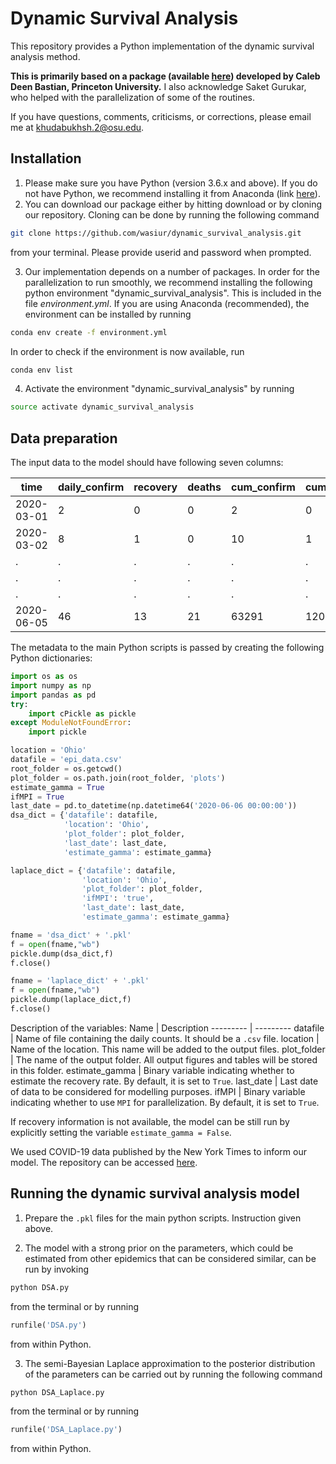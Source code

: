 # Dynamic Survival Analysis

This repository provides a Python implementation of the dynamic survival analysis method.

**This is primarily based on a package (available [here](https://github.com/calebbastian/epidemic)) developed by Caleb Deen Bastian, Princeton University.** I also acknowledge Saket Gurukar, who helped with the parallelization of some of the routines.

If you have questions, comments, criticisms, or corrections, please email me at [khudabukhsh.2@osu.edu](mailto:khudabukhsh.2@osu.edu).

## Installation
1. Please make sure you have Python (version 3.6.x and above). If you do not have Python, we recommend installing it from Anaconda (link [here](https://www.anaconda.com/distribution/)).
2. You can download our package either by hitting download or by cloning our repository. Cloning can be done by running the following command
```bash
git clone https://github.com/wasiur/dynamic_survival_analysis.git
```
from your terminal. Please provide userid and password when prompted.

3. Our implementation depends on a number of packages. In order for the parallelization to run smoothly, we recommend installing the following python environment "dynamic_survival_analysis". This is included in the file _environment.yml_. If you are using Anaconda (recommended), the environment can be installed by running
```bash
conda env create -f environment.yml
```
In order to check if the environment is now available, run
```bash
conda env list
```
4. Activate the environment "dynamic_survival_analysis" by running
```bash
source activate dynamic_survival_analysis
```

## Data preparation
The input data to the model should have following seven columns:

time  | daily_confirm | recovery | deaths |	cum_confirm |	cum_heal |	cum_dead
------------- | ------------- | ------------- | ------------- | ------------- | ------------- | -------------
2020-03-01 |	2 |	0 |	0	| 2	| 0 |	0
2020-03-02 |	8 |	1 |	0 |	10 |	1 |	0 |
. | . | . | . | . | . | .
. | . | . | . | . | . | .
. | . | . | . | . | . | .
2020-06-05 |	46 |	13 |	21	 | 63291	| 1200	| 1037

The metadata to the main Python scripts is passed by creating the following Python dictionaries:
```python
import os as os
import numpy as np
import pandas as pd
try:
    import cPickle as pickle
except ModuleNotFoundError:
    import pickle

location = 'Ohio'  
datafile = 'epi_data.csv'
root_folder = os.getcwd()
plot_folder = os.path.join(root_folder, 'plots')
estimate_gamma = True
ifMPI = True
last_date = pd.to_datetime(np.datetime64('2020-06-06 00:00:00'))
dsa_dict = {'datafile': datafile,
            'location': 'Ohio',
            'plot_folder': plot_folder,
            'last_date': last_date,
            'estimate_gamma': estimate_gamma}

laplace_dict = {'datafile': datafile,
                'location': 'Ohio',
                'plot_folder': plot_folder,
                'ifMPI': 'true',
                'last_date': last_date,
                'estimate_gamma': estimate_gamma}

fname = 'dsa_dict' + '.pkl'
f = open(fname,"wb")
pickle.dump(dsa_dict,f)
f.close()

fname = 'laplace_dict' + '.pkl'
f = open(fname,"wb")
pickle.dump(laplace_dict,f)
f.close()
```
Description of the variables:
Name | Description
--------- | ---------
datafile | Name of file containing the daily counts. It should be a ```.csv``` file.
location | Name of the location. This name will be added to the output files.
plot_folder | The name of the output folder. All output figures and tables will be stored in this folder.
estimate_gamma | Binary variable indicating whether to estimate the recovery rate. By default, it is set to ```True```.
last_date | Last date of data to be considered for modelling purposes.
ifMPI | Binary variable indicating whether to use ```MPI``` for parallelization. By default, it is set to ```True```.


If recovery information is not available, the model can be still run by explicitly setting the variable ```estimate_gamma = False```.

We used COVID-19 data published by the New York Times to inform our model. The repository can be accessed [here](https://github.com/nytimes/covid-19-data).

## Running the dynamic survival analysis model
1. Prepare the ```.pkl``` files for the main python scripts. Instruction given above.

2. The model with a strong prior on the parameters, which could be estimated from other epidemics that can be considered similar, can be run by invoking
```bash
python DSA.py
```
from the terminal or by running
```python
runfile('DSA.py')
```
from within Python.

3. The semi-Bayesian Laplace approximation to the posterior distribution of the parameters can be carried out by running the following command
```bash
python DSA_Laplace.py
```
from the terminal or by running
```Python
runfile('DSA_Laplace.py')
```
from within Python.

